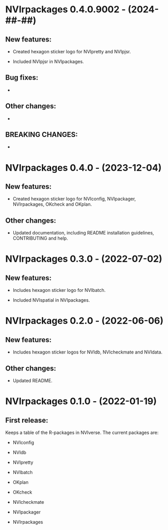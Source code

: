 # NVIrpackages 0.4.0.9002 - (2024-##-##)

## New features:

- Created hexagon sticker logo for NVIpretty and NVIpjsr.

- Included NVIpjsr in NVIpackages. 


## Bug fixes:

-


## Other changes:

-


## BREAKING CHANGES:

-


# NVIrpackages 0.4.0 - (2023-12-04)

## New features:

- Created hexagon sticker logo for NVIconfig, NVIpackager, NVIrpackages, OKcheck and OKplan.


## Other changes:

- Updated documentation, including README installation guidelines, CONTRIBUTING and help.


# NVIrpackages 0.3.0 - (2022-07-02)

## New features:

- Includes hexagon sticker logo for NVIbatch.

- Included NVIspatial in NVIpackages.


# NVIrpackages 0.2.0 - (2022-06-06)

## New features:

- Includes hexagon sticker logos for NVIdb, NVIcheckmate and NVIdata.


## Other changes:

- Updated README.


# NVIrpackages 0.1.0 - (2022-01-19)

## First release: 

Keeps a table of the R-packages in NVIverse. The current packages are:

- NVIconfig

- NVIdb

- NVIpretty

- NVIbatch

- OKplan

- OKcheck

- NVIcheckmate

- NVIpackager

- NVIrpackages
